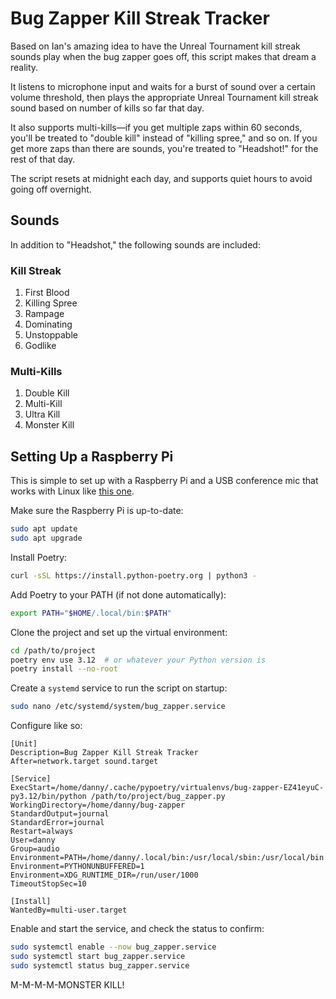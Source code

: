 # Bug Zapper Kill Streak Tracker

Based on Ian's amazing idea to have the Unreal Tournament kill streak sounds play when the bug zapper goes off, this script makes that dream a reality.

It listens to microphone input and waits for a burst of sound over a certain volume threshold, then plays the appropriate Unreal Tournament kill streak sound based on number of kills so far that day.

It also supports multi-kills—if you get multiple zaps within 60 seconds, you'll be treated to "double kill" instead of "killing spree," and so on. If you get more zaps than there are sounds, you're treated to "Headshot!" for the rest of that day.

The script resets at midnight each day, and supports quiet hours to avoid going off overnight.

## Sounds

In addition to "Headshot," the following sounds are included:

### Kill Streak

1. First Blood
2. Killing Spree
3. Rampage
4. Dominating
5. Unstoppable
6. Godlike

### Multi-Kills

1. Double Kill
2. Multi-Kill
3. Ultra Kill
4. Monster Kill

## Setting Up a Raspberry Pi

This is simple to set up with a Raspberry Pi and a USB conference mic that works with Linux like [this one](https://www.amazon.com/dp/B0899S421T).

Make sure the Raspberry Pi is up-to-date:

```bash
sudo apt update
sudo apt upgrade
```

Install Poetry:

```bash
curl -sSL https://install.python-poetry.org | python3 -
```

Add Poetry to your PATH (if not done automatically):

```bash
export PATH="$HOME/.local/bin:$PATH"
```

Clone the project and set up the virtual environment:

```bash
cd /path/to/project
poetry env use 3.12  # or whatever your Python version is
poetry install --no-root
```
Create a `systemd` service to run the script on startup:

```bash
sudo nano /etc/systemd/system/bug_zapper.service
```

Configure like so:

```
[Unit]
Description=Bug Zapper Kill Streak Tracker
After=network.target sound.target

[Service]
ExecStart=/home/danny/.cache/pypoetry/virtualenvs/bug-zapper-EZ41eyuC-py3.12/bin/python /path/to/project/bug_zapper.py
WorkingDirectory=/home/danny/bug-zapper
StandardOutput=journal
StandardError=journal
Restart=always
User=danny
Group=audio
Environment=PATH=/home/danny/.local/bin:/usr/local/sbin:/usr/local/bin:/usr/sbin:/usr/bin:/sbin:/bin
Environment=PYTHONUNBUFFERED=1
Environment=XDG_RUNTIME_DIR=/run/user/1000
TimeoutStopSec=10

[Install]
WantedBy=multi-user.target
```

Enable and start the service, and check the status to confirm:

```bash
sudo systemctl enable --now bug_zapper.service
sudo systemctl start bug_zapper.service
sudo systemctl status bug_zapper.service
```

M-M-M-M-MONSTER KILL!
